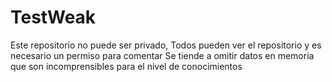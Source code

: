 # TestWeak
Este repositorio no puede ser privado, Todos pueden ver el repositorio y es necesario un permiso para comentar
  Se tiende a omitir datos en memoria que son incomprensibles para el nivel de conocimientos
